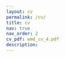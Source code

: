 ```yaml
---
layout: cv
permalink: /cv/
title: cv
nav: true
nav_order: 2
cv_pdf: wmd_cv_4.pdf
description:
---
```


